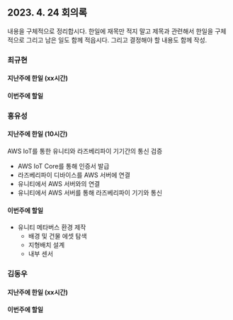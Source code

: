 ## 2023. 4. 24 회의록

내용을 구체적으로 정리합시다. 한일에 재목만 적지 말고 제목과 관련해서 한일을 구체적으로 그리고 남은 일도 함께 적읍시다. 그리고 결정해야 할 내용도 함께 작성. 

### 최규현

#### 지난주에 한일 (xx시간)



#### 이번주에 할일


### 홍유성

#### 지난주에 한일 (10시간)
AWS IoT를 통한 유니티와 라즈베리파이 기기간의 통신 검증
- AWS IoT Core를 통해 인증서 발급
- 라즈베리파이 디바이스를 AWS 서버에 연결
- 유니티에서 AWS 서버와의 연결
- 유니티에서 AWS 서버를 통해 라즈베리파이 기기와 통신



#### 이번주에 할일
- 유니티 메타버스 환경 제작
  - 배경 및 건물 에셋 탐색
  - 지형배치 설계
  - 내부 센서 

### 김동우

#### 지난주에 한일 (xx시간)



#### 이번주에 할일
